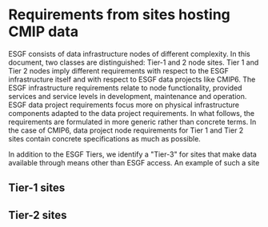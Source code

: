 # Requirements from sites hosting CMIP data


ESGF consists of data infrastructure nodes of different complexity. In this document, two classes are distinguished: Tier-1 and 2 node sites. Tier 1 and Tier 2 nodes imply different requirements with respect to the ESGF infrastructure itself and with respect to ESGF data projects like CMIP6. The ESGF infrastructure requirements relate to node functionality, provided services and service levels in development, maintenance and operation. ESGF data project requirements focus more on physical infrastructure components adapted to the data project requirements.
In what follows, the requirements are formulated in more generic rather than concrete terms. In the case of CMIP6, data project node requirements for Tier 1 and Tier 2 sites contain concrete specifications as much as possible.

In addition to the ESGF Tiers, we identify a "Tier-3" for sites that make data available through means other than ESGF access.  An example of such a site


## Tier-1 sites



## Tier-2 sites


